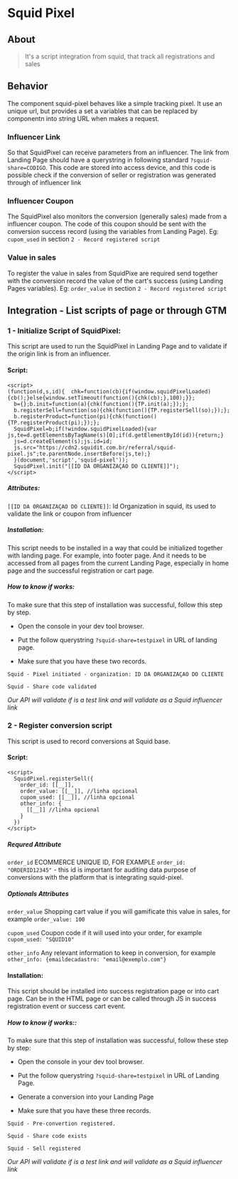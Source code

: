 # Squid Pixel

## About

> It's a script integration from squid, that track all registrations and sales

## Behavior

The component squid-pixel behaves like a simple tracking pixel. It use an unique url, but provides a set a variables that can be replaced by componentn into string URL when makes a request.

### Influencer Link 

So that SquidPixel can receive parameters from an influencer. The link from Landing Page should have a querystring in following standard `?squid-share=CODIGO`. This code are stored into access device, and this code is possible check if the conversion of seller or registration was generated through of influencer link

### Influencer Coupon

The SquidPixel also monitors the conversion (generally sales) made from a influencer coupon. The code of this coupon should be sent with the conversion success record (using the variables from Landing Page).
Eg: `cupom_used` in section `2 - Record registered script`

### Value in sales

To register the value in sales from SquidPixe are required send together with the conversion record the value of the cart's success (using Landing Pages variables). Eg: `order_value` in section `2 - Record registered script`

## Integration - List scripts of page or through GTM

### 1 - Initialize Script of SquidPixel:

This script are used to run the SquidPixel in Landing Page and to validate if the origin link is from an influencer.


#### Script:

```
<script>
(function(d,s,id){  chk=function(cb){if(window.squidPixelLoaded){cb();}else{window.setTimeout(function(){chk(cb);},100);}};
  b={};b.init=function(a){chk(function(){TP.init(a);});};
  b.registerSell=function(so){chk(function(){TP.registerSell(so);});};
  b.registerProduct=function(pi){chk(function(){TP.registerProduct(pi);});};
  SquidPixel=b;if(!window.squidPixelLoaded){var js,te=d.getElementsByTagName(s)[0];if(d.getElementById(id)){return;}
  js=d.createElement(s);js.id=id;
  js.src="https://cdn2.squidit.com.br/referral/squid-pixel.js";te.parentNode.insertBefore(js,te);}
  }(document,'script','squid-pixel'));
  SquidPixel.init("[[ID DA ORGANIZAÇAO DO CLIENTE]]");
</script>
```

##### Attributes:

`[[ID DA ORGANIZAÇAO DO CLIENTE]]`: Id Organization in squid, its used to validate the link or coupon from influencer

##### Installation:

This script needs to be installed in a way that could be initialized together with landing page. For example, into footer page. And it needs to be accessed from all pages from the current Landing Page, especially in home page and the successful registration or cart page.


##### How to know if works:

To make sure that this step of installation was successful, follow this step by step.

- Open the console in your dev tool browser.

- Put the follow querystring  `?squid-share=testpixel` in URL of landing page.

- Make sure that you have these two records.


`Squid - Pixel initiated - organization: ID DA ORGANIZAÇAO DO CLIENTE`

`Squid - Share code validated`


*Our API will validate if is a test link and will validate as a Squid influencer link*

### 2 - Register conversion script

This script is used to record conversions at Squid base.

#### Script:

```
<script>
  SquidPixel.registerSell({
    order_id: [[__]],
    order_value: [[__]], //linha opcional
    cupom_used: [[__]], //linha opcional
    other_info: {
      [[__]] //linha opcional
    }
  })
</script>
```

##### Requred Attribute

`order_id` ECOMMERCE UNIQUE ID, FOR EXAMPLE `order_id: "ORDERID12345"` - this  id is important for auditing data purpose of conversions with the platform that is integrating squid-pixel.


##### Optionals Attributes

`order_value` Shopping cart value if you will gamificate this value in sales, for example `order_value: 100`

`cupom_used` Coupon code if it will used into your order, for example `cupom_used: "SQUID10"`

`other_info` Any relevant information to keep in conversion, for example `other_info: {emaildecadastro: "email@exemplo.com"}`


#### Installation:

This script should be installed into success registration page or into cart page. Can be in the HTML page or can be called through JS in success registration event or success cart event.


#####  How to know if works::

To make sure that this step of installation was successful, follow these step by step:


- Open the console in your dev tool browser.

- Put the follow querystring  `?squid-share=testpixel` in URL of Landing Page.

- Generate a conversion into your Landing Page

- Make sure that you have these three records.


`Squid - Pre-convertion registered.`

`Squid - Share code exists`

`Squid - Sell registered`

*Our API will validate if is a test link and will validate as a Squid influencer link*
